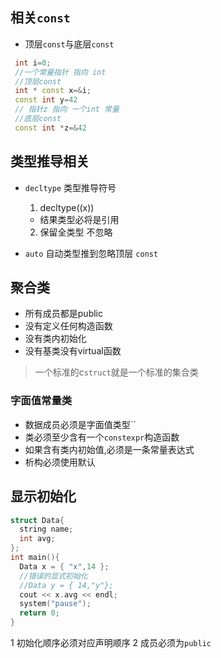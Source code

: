 ## 相关`const`
- 顶层`const`与底层`const`

```c++
 int i=0;
 //一个常量指针 指向 int
 //顶层const
 int * const x=&i;
 const int y=42
 // 指针z 指向 一个int 常量
 //底层const
 const int *z=&42  
```




## 类型推导相关
- `decltype` 类型推导符号
  1. decltype((x))
    - 结果类型必将是引用
  2. 保留全类型 不忽略

- `auto` 自动类型推到忽略顶层 `const`


## 聚合类
- 所有成员都是public
- 没有定义任何构造函数
- 没有类内初始化
- 没有基类没有virtual函数 
> 一个标准的c`struct`就是一个标准的集合类

### 字面值常量类
- 数据成员必须是字面值类型``
- 类必须至少含有一个`constexpr`构造函数
- 如果含有类内初始值,必须是一条常量表达式
- 析构必须使用默认

## 显示初始化
```c++
struct Data{
  string name;
  int avg;
};
int main(){
  Data x = { "x",14 };
  //错误的显式初始化
  //Data y = { 14,"y"};
  cout << x.avg << endl;
  system("pause");
  return 0;
}
```
1 初始化顺序必须对应声明顺序
2 成员必须为`public`  